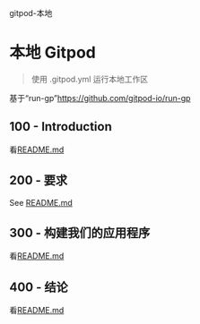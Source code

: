 gitpod-本地

# 本地 Gitpod

> 使用 .gitpod.yml 运行本地工作区

基于“run-gp”<https://github.com/gitpod-io/run-gp>

## 100 - Introduction

看[README.md](./100/README.md)

## 200 - 要求

See [README.md](./200/README.md)

## 300 - 构建我们的应用程序

看[README.md](./300/README.md)

## 400 - 结论

看[README.md](./400/README.md)
